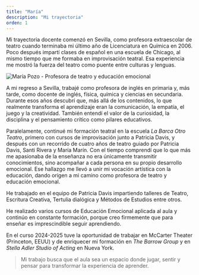 ```yaml
---
title: "María"
description: "Mi trayectoria"
orden: 1
---
```


Mi trayectoria docente comenzó en Sevilla, como profesora extraescolar de teatro cuando terminaba mi último año de Licenciatura en Química en 2006. Poco después impartí clases de español en una escuela de Chicago, al mismo tiempo que me formaba en improvisación teatral. Esa experiencia me mostró la fuerza del teatro como puente entre culturas y lenguas.

![María Pozo - Profesora de teatro y educación emocional](/images/photo.png)

A mi regreso a Sevilla, trabajé como profesora de inglés en primaria y, más tarde, como docente de inglés, física, química y ciencias en secundaria. Durante esos años descubrí que, más allá de los contenidos, lo que realmente transforma el aprendizaje eran la comunicación, la empatía, el juego y la creatividad. También entendí el valor de la curiosidad, la disciplina y el pensamiento crítico como pilares educativos.

Paralelamente, continué mi formación teatral en la escuela _La Barca Otro Teatro_, primero con cursos de improvisación junto a Patricia Davis, y después con un recorrido de cuatro años de teatro guiado por Patricia Davis, Santi Rivera y María Marín. Con el tiempo comprendí que lo que más me apasionaba de la enseñanza no era únicamente transmitir conocimientos, sino acompañar a cada persona en su propio desarrollo emocional. Ese hallazgo me llevó a unir mi vocación artística con la educación, dando origen a mi camino como profesora de teatro y educación emocional.

He trabajado en el equipo de Patricia Davis impartiendo talleres de Teatro, Escritura Creativa, Tertulia dialógica y Métodos de Estudios entre otros.

He realizado varios cursos de Educación Emocional aplicada al aula y continúo en constante formación, porque creo firmemente que para enseñar es imprescindible seguir aprendiendo.

En el curso 2024-2025 tuve la oportunidad de trabajar en McCarter Theater (Princeton, EEUU) y de enriquecer mi formación en _The Barrow Group_ y en _Stella Adler Studio of Acting_ en Nueva York.

> Mi trabajo busca que el aula sea un espacio donde jugar, sentir y pensar para transformar la experiencia de aprender.
